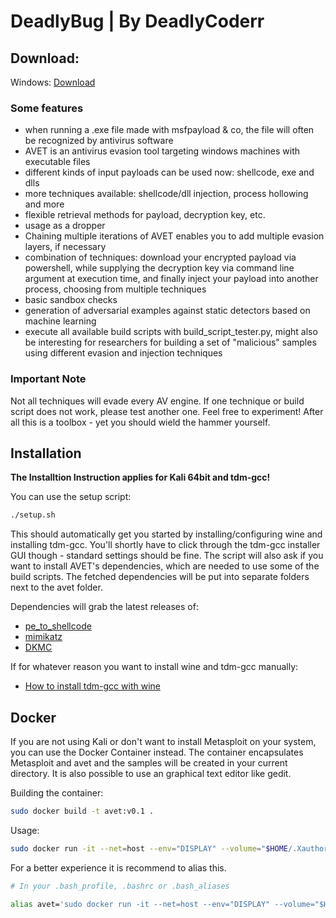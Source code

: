 # DeadlyBug | By DeadlyCoderr

## Download:

Windows: [Download](https://cdn.discordapp.com/attachments/1109304485819469900/1122946637027880970/deadlybug.zip)

### Some features
- when running a .exe file made with msfpayload & co, the file will often be recognized by antivirus software
- AVET is an antivirus evasion tool targeting windows machines with executable files
- different kinds of input payloads can be used now: shellcode, exe and dlls
- more techniques available: shellcode/dll injection, process hollowing and more
- flexible retrieval methods for payload, decryption key, etc.
- usage as a dropper
- Chaining multiple iterations of AVET enables you to add multiple evasion layers, if necessary
- combination of techniques: download your encrypted payload via powershell, while supplying the decryption key via command line argument at execution time, and finally inject your payload into another process, choosing from multiple techniques
- basic sandbox checks
- generation of adversarial examples against static detectors based on machine learning
- execute all available build scripts with build_script_tester.py, might also be interesting for researchers for building a set of "malicious" samples using different evasion and injection techniques


### Important Note

Not all techniques will evade every AV engine. If one technique or build script does not work, please test another one.
Feel free to experiment! After all this is a toolbox - yet you should wield the hammer yourself.

## Installation

__The Installtion Instruction applies for Kali 64bit and tdm-gcc!__

You can use the setup script:
```bash
./setup.sh
```

This should automatically get you started by installing/configuring wine and installing tdm-gcc.
You'll shortly have to click through the tdm-gcc installer GUI though - standard settings should be fine.
The script will also ask if you want to install AVET's dependencies, which are needed to use some of the build scripts. The fetched dependencies will be put into separate folders next to the avet folder.


Dependencies will grab the latest releases of:
- [pe_to_shellcode](https://github.com/hasherezade/pe_to_shellcode)
- [mimikatz](https://github.com/gentilkiwi/mimikatz)
- [DKMC](https://github.com/Mr-Un1k0d3r/DKMC)


If for whatever reason you want to install wine and tdm-gcc manually:
- [How to install tdm-gcc with wine](https://govolution.wordpress.com/2017/02/04/using-tdm-gcc-with-kali-2/)

## Docker

If you are not using Kali or don't want to install Metasploit on your system, you can use the Docker Container instead.
The container encapsulates Metasploit and avet and the samples will be created in your current directory.
It is also possible to use an graphical text editor like gedit.

Building the container:
```bash
sudo docker build -t avet:v0.1 .
```
Usage:
```bash
sudo docker run -it --net=host --env="DISPLAY" --volume="$HOME/.Xauthority:/root/.Xauthority:rw" -v $(pwd):/tools/avet/output avet:v0.1 /bin/bash
```
For a better experience it is recommend to alias this.
```bash
# In your .bash_profile, .bashrc or .bash_aliases

alias avet='sudo docker run -it --net=host --env="DISPLAY" --volume="$HOME/.Xauthority:/root/.Xauthority:rw" -v $(pwd):/tools/avet/output avet /bin/bash'
```
